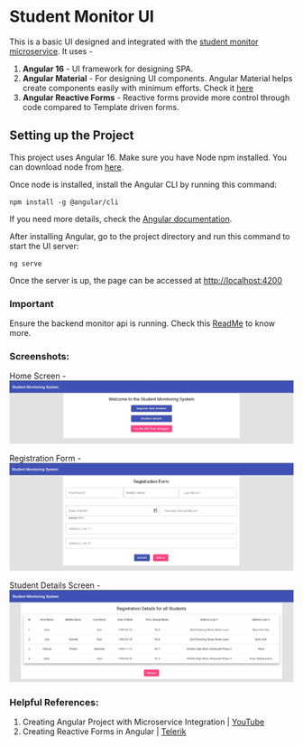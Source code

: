 # Student Monitor UI

This is a basic UI designed and integrated with the [student monitor microservice](https://github.com/vishwaprotim/monitor). It uses -

1. **Angular 16** - UI framework for designing SPA.
2. **Angular Material** - For designing UI components. Angular Material helps create components easily with minimum efforts. Check it [here](https://material.angular.io/)
3. **Angular Reactive Forms** - Reactive forms provide more control through code compared to Template driven forms.

## Setting up the Project

This project uses Angular 16. Make sure you have Node npm installed. You can download node from [here](https://nodejs.org/en).

Once node is installed, install the Angular CLI by running this command:

```shell
npm install -g @angular/cli
```

If you need more details, check the [Angular documentation](https://angular.io/guide/setup-local).

After installing Angular, go to the project directory and run this command to start the UI server:

```shell
ng serve
```

Once the server is up, the page can be accessed at [http://localhost:4200](http://localhost:4200/)

### Important

Ensure the backend monitor api is running. Check this [ReadMe](https://github.com/vishwaprotim/monitor#readme) to know more.

### Screenshots:

Home Screen -
![home screen](./src/assets/resources/homePage.jpg)

Registration Form -
![registration form](./src/assets/resources/registrationForm.jpg)

Student Details Screen -
![registration details](./src/assets/resources/registrationDetails.jpg)

### Helpful References:

1. Creating Angular Project with Microservice Integration | [YouTube](https://www.youtube.com/watch?v=9TG6nOPJJ3Y&t=1869s&ab_channel=LearnCodeWithDurgesh)
2. Creating Reactive Forms in Angular | [Telerik](https://www.telerik.com/blogs/angular-basics-creating-dynamic-forms-using-formarray-angular)
